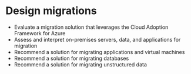 # Design migrations

* Evaluate a migration solution that leverages the Cloud Adoption Framework for Azure
* Assess and interpret on-premises servers, data, and applications for migration
* Recommend a solution for migrating applications and virtual machines
* Recommend a solution for migrating databases
* Recommend a solution for migrating unstructured data
